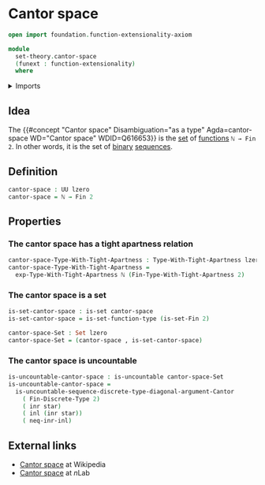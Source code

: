 # Cantor space

```agda
open import foundation.function-extensionality-axiom

module
  set-theory.cantor-space
  (funext : function-extensionality)
  where
```

<details><summary>Imports</summary>

```agda
open import elementary-number-theory.natural-numbers

open import foundation.booleans funext
open import foundation.coproduct-types funext
open import foundation.dependent-pair-types
open import foundation.empty-types funext
open import foundation.lawveres-fixed-point-theorem funext
open import foundation.negation funext
open import foundation.propositional-truncations funext
open import foundation.sets funext
open import foundation.tight-apartness-relations funext
open import foundation.unit-type
open import foundation.universe-levels

open import set-theory.cantors-diagonal-argument funext
open import set-theory.countable-sets funext
open import set-theory.uncountable-sets funext

open import univalent-combinatorics.equality-standard-finite-types funext
open import univalent-combinatorics.standard-finite-types funext
```

</details>

## Idea

The
{{#concept "Cantor space" Disambiguation="as a type" Agda=cantor-space WD="Cantor space" WDID=Q616653}}
is the [set](foundation-core.sets.md) of
[functions](foundation-core.function-types.md) `ℕ → Fin 2`. In other words, it
is the set of [binary](foundation.booleans.md)
[sequences](foundation.sequences.md).

## Definition

```agda
cantor-space : UU lzero
cantor-space = ℕ → Fin 2
```

## Properties

### The cantor space has a tight apartness relation

```agda
cantor-space-Type-With-Tight-Apartness : Type-With-Tight-Apartness lzero lzero
cantor-space-Type-With-Tight-Apartness =
  exp-Type-With-Tight-Apartness ℕ (Fin-Type-With-Tight-Apartness 2)
```

### The cantor space is a set

```agda
is-set-cantor-space : is-set cantor-space
is-set-cantor-space = is-set-function-type (is-set-Fin 2)

cantor-space-Set : Set lzero
cantor-space-Set = (cantor-space , is-set-cantor-space)
```

### The cantor space is uncountable

```agda
is-uncountable-cantor-space : is-uncountable cantor-space-Set
is-uncountable-cantor-space =
  is-uncountable-sequence-discrete-type-diagonal-argument-Cantor
    ( Fin-Discrete-Type 2)
    ( inr star)
    ( inl (inr star))
    ( neq-inr-inl)
```

## External links

- [Cantor space](https://en.wikipedia.org/wiki/Cantor_space) at Wikipedia
- [Cantor space](https://ncatlab.org/nlab/show/Cantor+space) at $n$Lab
